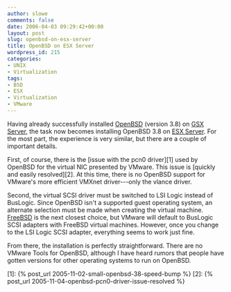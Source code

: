 ```yaml
---
author: slowe
comments: false
date: 2006-04-03 09:29:42+00:00
layout: post
slug: openbsd-on-esx-server
title: OpenBSD on ESX Server
wordpress_id: 215
categories:
- UNIX
- Virtualization
tags:
- BSD
- ESX
- Virtualization
- VMware
---
```


Having already successfully installed [OpenBSD](http://www.openbsd.org/) (version 3.8) on [GSX Server](http://www.vmware.com/products/gsx/), the task now becomes installing OpenBSD 3.8 on [ESX Server](http://www.vmware.com/products/esx/). For the most part, the experience is very similar, but there are a couple of important details.

First, of course, there is the [issue with the pcn0 driver][1] used by OpenBSD for the virtual NIC presented by VMware. This issue is [quickly and easily resolved][2]. At this time, there is no OpenBSD support for VMware's more efficient VMXnet driver---only the vlance driver.

Second, the virtual SCSI driver must be switched to LSI Logic instead of BusLogic. Since OpenBSD isn't a supported guest operating system, an alternate selection must be made when creating the virtual machine. [FreeBSD](http://www.freebsd.org/) is the next closest choice, but VMware will default to BusLogic SCSI adapters with FreeBSD virtual machines. However, once you change to the LSI Logic SCSI adapter, everything seems to work just fine.

From there, the installation is perfectly straightforward. There are no VMware Tools for OpenBSD, although I have heard rumors that people have gotten versions for other operating systems to run on OpenBSD.

[1]: {% post_url 2005-11-02-small-openbsd-38-speed-bump %}
[2]: {% post_url 2005-11-04-openbsd-pcn0-driver-issue-resolved %}
